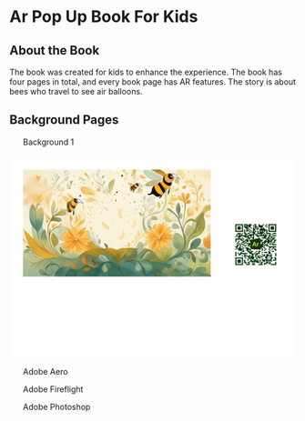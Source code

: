 <h1>Ar Pop Up Book For Kids</h1>

<h2>About the Book</h2>
<p>The book was created for kids to enhance the experience. The book has four pages in total, and every book page has AR features. The story is about bees who travel to see air balloons.</p>
<h2>Background Pages</h2>
<ul>Background 1 </ul>

![](/Assets/QRPages/Page1.jpg)


  <ul>Adobe Aero</ul>
  <ul>Adobe Fireflight</ul>
  <ul>Adobe Photoshop</ul>

